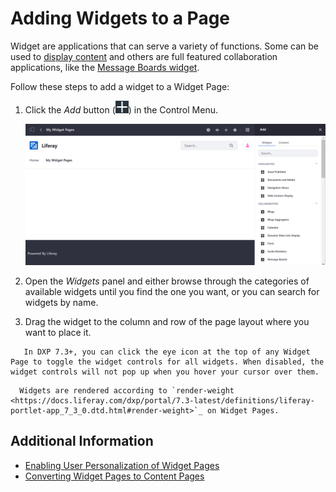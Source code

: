 # Adding Widgets to a Page

Widget are applications that can serve a variety of functions. Some can be used to [display content](../../displaying_content.md) and others are full featured collaboration applications, like the [Message Boards widget](../../../collaboration-and-social/message-boards/user-guide/getting-started-with-message-boards.md).

Follow these steps to add a widget to a Widget Page:

1. Click the *Add* button (![Add](../../../images/icon-add-app.png)) in the Control Menu.

    ![The Widgets panel contains several default widgets that you can use to add functionality to the page.](./adding-widgets-to-a-page/images/01.png)

1. Open the *Widgets* panel and either browse through the categories of available widgets until you find the one you want, or you can search for widgets by name.
1. Drag the widget to the column and row of the page layout where you want to place it.

```tip::
   In DXP 7.3+, you can click the eye icon at the top of any Widget Page to toggle the widget controls for all widgets. When disabled, the widget controls will not pop up when you hover your cursor over them.
```

```note::
  Widgets are rendered according to `render-weight <https://docs.liferay.com/dxp/portal/7.3-latest/definitions/liferay-portlet-app_7_3_0.dtd.html#render-weight>`_ on Widget Pages.
```

## Additional Information

* [Enabling User Personalization of Widget Pages](./enabling-user-personalization-of-widget-pages.md)
* [Converting Widget Pages to Content Pages](./converting-widget-pages-to-content-pages.md)
